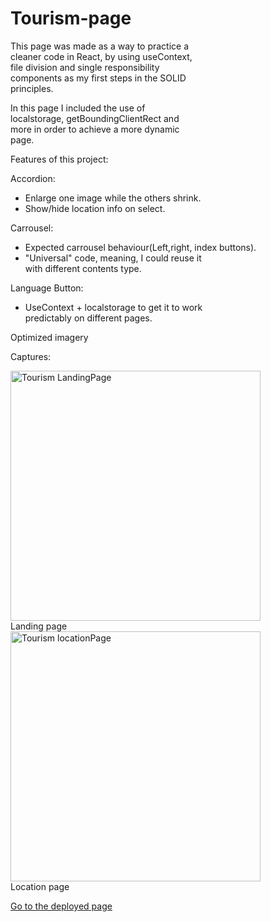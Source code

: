 # Tourism-page

This page was made as a way to practice a <br/>
cleaner code in React, by using useContext, <br/>
file division and single responsibility <br/>
components as my first steps in the SOLID<br/>
principles.

In this page I included the use of <br/>
localstorage, getBoundingClientRect and <br/>
more in order to achieve a more dynamic <br/>
page.

Features of this project:

Accordion:
  - Enlarge one image while the others shrink.
  - Show/hide location info on select.

Carrousel:
  - Expected carrousel behaviour(Left,right, index buttons).
  - "Universal" code, meaning, I could reuse it <br/>
     with different contents type.

Language Button:
  -  UseContext + localstorage to get it to work <br/> 
     predictably on different pages.

 Optimized imagery

Captures: <br/>

<img src="https://drive.google.com/uc?export=download&id=1Ik2YGliJrxHzt9AHZU8sPSUeUopNwoGH" alt="Tourism LandingPage" width="400"/><br/>
Landing page <br/>
<img src="https://drive.google.com/uc?export=download&id=1bovk8edCPxVEXqwUGAReewmdmvZUQ2zU" alt="Tourism locationPage" width="400"/><br/>
Location page <br/>

<a href="https://tourism-deploy.vercel.app/">Go to the deployed page</a>
